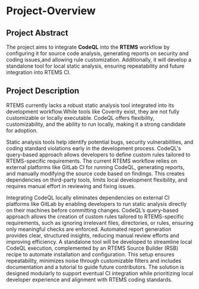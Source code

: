 # Project-Overview

## Project Abstract
The project aims to integrate **CodeQL** into the **RTEMS** workflow by configuring it for source code analysis, generating reports on security and coding issues,and allowing rule customization. Additionally, it will develop a standalone tool for local static analysis, ensuring repeatability and future integration into RTEMS CI.

## Project Description
RTEMS currently lacks a robust static analysis tool integrated into its development workflow.While tools like Coverity exist, they are not fully customizable or locally executable. CodeQL offers flexibility, customizability, and the ability to run locally, making it a strong candidate for adoption.

Static analysis tools help identify potential bugs, security vulnerabilities, and coding
standard violations early in the development process. CodeQL's query-based approach
allows developers to define custom rules tailored to RTEMS-specific requirements. The
current RTEMS workflow relies on external platforms like GitLab CI for running CodeQL,
generating reports, and manually modifying the source code based on findings. This creates
dependencies on third-party tools, limits local development flexibility, and requires manual
effort in reviewing and fixing issues.

Integrating CodeQL locally eliminates dependencies on external CI platforms like GitLab by
enabling developers to run static analysis directly on their machines before committing
changes. CodeQL’s query-based approach allows the creation of custom rules tailored to
RTEMS-specific requirements, such as ignoring irrelevant files, directories, or rules, ensuring
only meaningful checks are enforced. Automated report generation provides clear,
structured insights, reducing manual review efforts and improving efficiency. A standalone
tool will be developed to streamline local CodeQL execution, complemented by an RTEMS
Source Builder (RSB) recipe to automate installation and configuration. This setup ensures
repeatability, minimizes noise through customizable filters and includes documentation and
a tutorial to guide future contributors. The solution is designed modularly to support
eventual CI integration while prioritizing local developer experience and alignment with
RTEMS coding standards.

